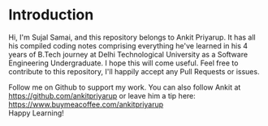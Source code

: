 # Introduction
Hi, I'm Sujal Samai, and this repository belongs to Ankit Priyarup. It has all his compiled coding notes comprising everything he've learned in his 4 years of B.Tech journey at Delhi Technological University as a Software Engineering Undergraduate. I hope this will come useful. Feel free to contribute to this repository, I'll happily accept any Pull Requests or issues.

Follow me on Github to support my work.
You can also follow Ankit at https://github.com/ankitpriyarup or leave him a tip here: https://www.buymeacoffee.com/ankitpriyarup <br>
Happy Learning!
